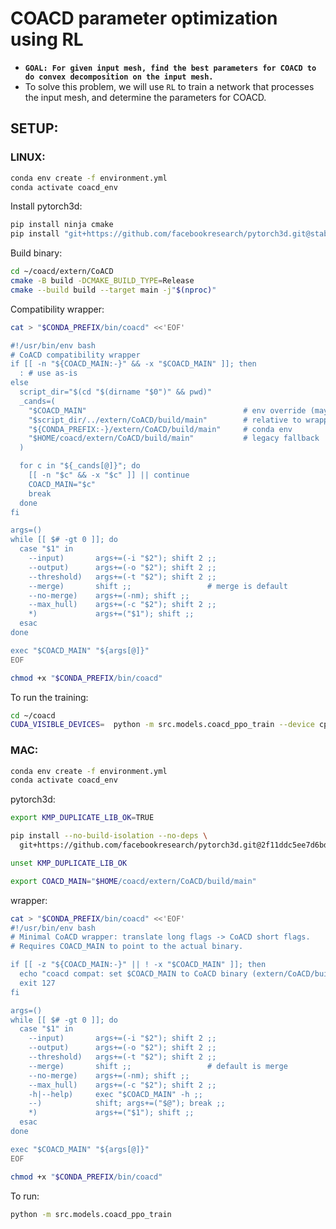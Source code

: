 # COACD parameter optimization using RL

* **`GOAL: For given input mesh, find the best parameters for COACD to do convex decomposition on the input mesh.`**
* To solve this problem, we will use `RL` to train a network that processes the input mesh, and determine the parameters for COACD.

## SETUP:

### LINUX:

```bash
conda env create -f environment.yml
conda activate coacd_env
```

Install pytorch3d:

```bash
pip install ninja cmake
pip install "git+https://github.com/facebookresearch/pytorch3d.git@stable"
```

Build binary:

```bash
cd ~/coacd/extern/CoACD
cmake -B build -DCMAKE_BUILD_TYPE=Release
cmake --build build --target main -j"$(nproc)"
```

Compatibility wrapper:

```bash
cat > "$CONDA_PREFIX/bin/coacd" <<'EOF'

#!/usr/bin/env bash
# CoACD compatibility wrapper
if [[ -n "${COACD_MAIN:-}" && -x "$COACD_MAIN" ]]; then
  : # use as-is
else
  script_dir="$(cd "$(dirname "$0")" && pwd)"
  _cands=(
    "$COACD_MAIN"                                   # env override (may be empty)
    "$script_dir/../extern/CoACD/build/main"        # relative to wrapper
    "${CONDA_PREFIX:-}/extern/CoACD/build/main"     # conda env
    "$HOME/coacd/extern/CoACD/build/main"           # legacy fallback
  )

  for c in "${_cands[@]}"; do
    [[ -n "$c" && -x "$c" ]] || continue
    COACD_MAIN="$c"
    break
  done
fi

args=()
while [[ $# -gt 0 ]]; do
  case "$1" in
    --input)       args+=(-i "$2"); shift 2 ;;
    --output)      args+=(-o "$2"); shift 2 ;;
    --threshold)   args+=(-t "$2"); shift 2 ;;
    --merge)       shift ;;                 # merge is default
    --no-merge)    args+=(-nm); shift ;;
    --max_hull)    args+=(-c "$2"); shift 2 ;;
    *)             args+=("$1"); shift ;;
  esac
done

exec "$COACD_MAIN" "${args[@]}"
EOF
```

```bash
chmod +x "$CONDA_PREFIX/bin/coacd"
```

To run the training:

```bash
cd ~/coacd
CUDA_VISIBLE_DEVICES=  python -m src.models.coacd_ppo_train --device cpu
```

### MAC:

```bash
conda env create -f environment.yml
conda activate coacd_env
```

pytorch3d:

```bash
export KMP_DUPLICATE_LIB_OK=TRUE

pip install --no-build-isolation --no-deps \
  git+https://github.com/facebookresearch/pytorch3d.git@2f11ddc5ee7d6bd56f2fb6744a16776fab6536f7

unset KMP_DUPLICATE_LIB_OK
```

```bash
export COACD_MAIN="$HOME/coacd/extern/CoACD/build/main"
```

wrapper:

```bash
cat > "$CONDA_PREFIX/bin/coacd" <<'EOF'
#!/usr/bin/env bash
# Minimal CoACD wrapper: translate long flags -> CoACD short flags.
# Requires COACD_MAIN to point to the actual binary.

if [[ -z "${COACD_MAIN:-}" || ! -x "$COACD_MAIN" ]]; then
  echo "coacd compat: set $COACD_MAIN to CoACD binary (extern/CoACD/build/main)." >&2
  exit 127
fi

args=()
while [[ $# -gt 0 ]]; do
  case "$1" in
    --input)       args+=(-i "$2"); shift 2 ;;
    --output)      args+=(-o "$2"); shift 2 ;;
    --threshold)   args+=(-t "$2"); shift 2 ;;
    --merge)       shift ;;                 # default is merge
    --no-merge)    args+=(-nm); shift ;;
    --max_hull)    args+=(-c "$2"); shift 2 ;;
    -h|--help)     exec "$COACD_MAIN" -h ;;
    --)            shift; args+=("$@"); break ;;
    *)             args+=("$1"); shift ;;
  esac
done

exec "$COACD_MAIN" "${args[@]}"
EOF
```

```bash
chmod +x "$CONDA_PREFIX/bin/coacd"
```

To run:

```bash
python -m src.models.coacd_ppo_train
```
